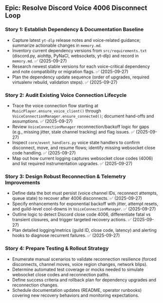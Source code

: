 ## Epic: Resolve Discord Voice 4006 Disconnect Loop

### Story 1: Establish Dependency & Documentation Baseline
- Capture latest `yt-dlp` release notes and voice-related guidance; summarize actionable changes in `memory.md`.
- Inventory current dependency versions from `src/requirements.txt` (discord.py, aiohttp, PyNaCl, websockets, yt-dlp) and record in `memory.md`. ✅ (2025-09-27)
- Research newest stable versions for each voice-critical dependency and note compatibility or migration flags. ✅ (2025-09-27)
- Plan the dependency update sequence (order of upgrades, required virtualenv rebuild, validation steps). ✅ (2025-09-27)

### Story 2: Audit Existing Voice Connection Lifecycle
- Trace the voice connection flow starting at `MusicPlayer.ensure_voice_client()` through `VoiceConnectionManager.ensure_connected()`; document hand-offs and assumptions. ✅ (2025-09-27)
- Review `VoiceConnectionManager` reconnection/backoff logic for gaps (e.g., missing jitter, stale channel tracking) and flag issues. ✅ (2025-09-27)
- Inspect `core/event_handlers.py` voice state handlers to confirm disconnect, move, and resume flows; identify missing websocket close code handling. ✅ (2025-09-27)
- Map out how current logging captures websocket close codes (4006) and list required instrumentation upgrades. ✅ (2025-09-27)

### Story 3: Design Robust Reconnection & Telemetry Improvements
- Define data the bot must persist (voice channel IDs, reconnect attempts, queue state) to recover after 4006 disconnects. ✅ (2025-09-27)
- Specify enhancements for exponential backoff with jitter, attempt resets, and guild-level cool-downs in `VoiceConnectionManager`. ✅ (2025-09-27)
- Outline logic to detect Discord close code 4006, differentiate fatal vs transient closures, and trigger targeted recovery actions. ✅ (2025-09-27)
- Plan detailed logging/metrics (guild ID, close code, latency) and alerting hooks to diagnose recurrent failures. ✅ (2025-09-27)

### Story 4: Prepare Testing & Rollout Strategy
- Enumerate manual scenarios to validate reconnection resilience (forced disconnects, channel moves, voice region changes, network blips).
- Determine automated test coverage or mocks needed to simulate websocket close codes and reconnection paths.
- Define success criteria and rollback plan for dependency upgrades and reconnection changes.
- Schedule documentation updates (README, operator runbooks) covering new recovery behaviors and monitoring expectations.
